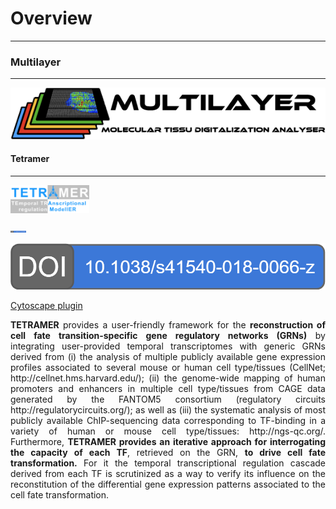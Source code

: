 # Overview
------

### Multilayer
------
![](images/multilayer/logo.png)

#### Tetramer
------
<img src="images/tetramer/logo.png" width="25%" height="25%">

<a href="https://www.nature.com/articles/s41540-018-0066-z"><img src="images/tetramer/doi_tetramer.png" width="5%" height="5%"></a>

[![DIO](images/tetramer/doi_tetramer.png)](https://www.nature.com/articles/s41540-018-0066-z)

[Cytoscape plugin](http://apps.cytoscape.org/apps/tetramer)

<p align="justify">
<strong>TETRAMER</strong> provides a user-friendly framework for the <strong>reconstruction of cell fate transition-specific gene regulatory networks (GRNs)</strong> by integrating user-provided temporal transcriptomes with generic GRNs derived from (i) the analysis of multiple publicly available gene expression profiles associated to several mouse or human cell type/tissues (CellNet; http://cellnet.hms.harvard.edu/); (ii) the genome-wide mapping of human promoters and enhancers in multiple cell type/tissues from CAGE data generated by the FANTOM5 consortium (regulatory circuits http://regulatorycircuits.org/); as well as (iii) the systematic analysis of most publicly available ChIP-sequencing data corresponding to TF-binding in a variety of human or mouse cell type/tissues: http://ngs-qc.org/. Furthermore, <strong>TETRAMER provides an iterative approach for interrogating the capacity of each TF</strong>, retrieved on the GRN, <strong>to drive cell fate transformation.</strong> For it the temporal transcriptional regulation cascade derived from each TF is scrutinized as a way to verify its influence on the reconstitution of the differential gene expression patterns associated to the cell fate transformation.
</p>
